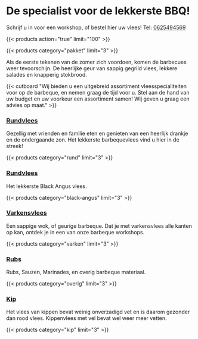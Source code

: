 # De specialist voor de lekkerste BBQ!

Schrijf u in voor een workshop, of bestel hier uw vlees! Tel: [0625494569](tel:0625494569)

{{< products action="true" limit="100" >}}

{{< products category="pakket" limit="3" >}}

Als de eerste tekenen van de zomer zich voordoen, komen de barbecues weer tevoorschijn. De heerlijke geur van sappig gegrild vlees, lekkere salades en knapperig stokbrood.

{{< cutboard "Wij bieden u een uitgebreid assortiment vleesspecialiteiten voor op de barbeque, en nemen graag de tijd voor u. Stel aan de hand van uw budget en uw voorkeur een assortiment samen! Wij geven u graag een advies op maat." >}}

### [Rundvlees](page/rund)

Gezellig met vrienden en familie eten en genieten van een heerlijk drankje en de ondergaande zon. Het lekkerste barbequevlees vind u hier in de streek!

{{< products category="rund" limit="3" >}}

### [Rundvlees](page/black-angus)

Het lekkerste Black Angus vlees.

{{< products category="black-angus" limit="3" >}}

### [Varkensvlees](page/varken)

Een sappige wok, of geurige barbeque. Dat je met varkensvlees alle kanten op kan, ontdek je in een van onze barbeque workshops.

{{< products category="varken" limit="3" >}}

### [Rubs](page/overig)

Rubs, Sauzen, Marinades, en overig barbeque materiaal.

{{< products category="overig" limit="3" >}}

### [Kip](page/kip)

Het vlees van kippen bevat weinig onverzadigd vet en is daarom gezonder dan rood vlees. Kippenvlees met vel bevat wel weer meer vetten.

{{< products category="kip" limit="3" >}}
